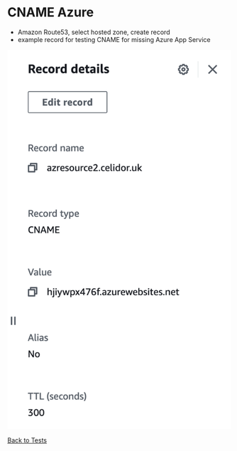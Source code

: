 # CNAME Azure
* Amazon Route53, select hosted zone, create record
* example record for testing CNAME for missing Azure App Service

![Alt text](images/cname-azure.png?raw=true "Example DNS record")

[Back to Tests](../tests.md)